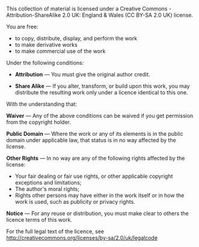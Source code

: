 This collection of material is licensed under a Creative Commons - Attribution-ShareAlike 2.0 UK: England & Wales (CC BY-SA 2.0 UK) license.

You are free:

- to copy, distribute, display, and perform the work
- to make derivative works
- to make commercial use of the work

Under the following conditions:

- **Attribution** — You must give the original author credit.

- **Share Alike** — If you alter, transform, or build upon this work, you may distribute the resulting work only under a licence identical to this one.

With the understanding that:

**Waiver** — Any of the above conditions can be waived if you get permission from the copyright holder.

**Public Domain** — Where the work or any of its elements is in the public domain under applicable law, that status is in no way affected by the license.

**Other Rights** — In no way are any of the following rights affected by the license:
 - Your fair dealing or fair use rights, or other applicable copyright exceptions and limitations;
 - The author's moral rights;
 - Rights other persons may have either in the work itself or in how the work is used, such as publicity or privacy rights.

**Notice** — For any reuse or distribution, you must make clear to others the licence terms of this work.

For the full legal text of the licence, see http://creativecommons.org/licenses/by-sa/2.0/uk/legalcode